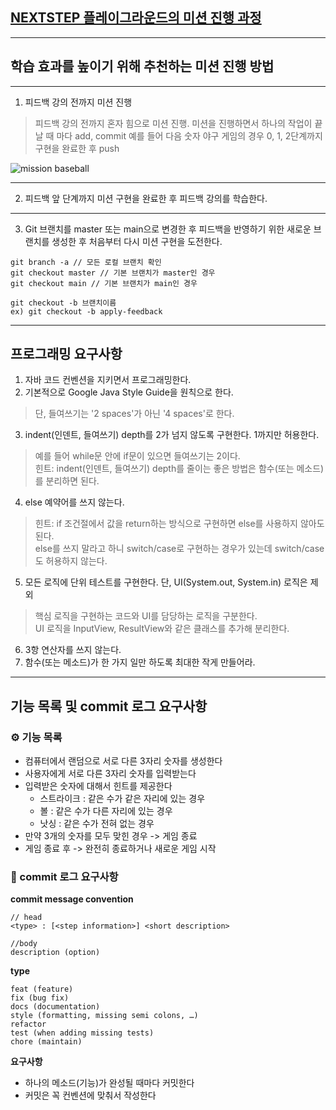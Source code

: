 ## [NEXTSTEP 플레이그라운드의 미션 진행 과정](https://github.com/next-step/nextstep-docs/blob/master/playground/README.md)

---
## 학습 효과를 높이기 위해 추천하는 미션 진행 방법

---
1. 피드백 강의 전까지 미션 진행 
> 피드백 강의 전까지 혼자 힘으로 미션 진행. 미션을 진행하면서 하나의 작업이 끝날 때 마다 add, commit
> 예를 들어 다음 숫자 야구 게임의 경우 0, 1, 2단계까지 구현을 완료한 후 push

![mission baseball](https://raw.githubusercontent.com/next-step/nextstep-docs/master/playground/images/mission_baseball.png)

---
2. 피드백 앞 단계까지 미션 구현을 완료한 후 피드백 강의를 학습한다.

---
3. Git 브랜치를 master 또는 main으로 변경한 후 피드백을 반영하기 위한 새로운 브랜치를 생성한 후 처음부터 다시 미션 구현을 도전한다.

```
git branch -a // 모든 로컬 브랜치 확인
git checkout master // 기본 브랜치가 master인 경우
git checkout main // 기본 브랜치가 main인 경우

git checkout -b 브랜치이름
ex) git checkout -b apply-feedback
```
---
## 프로그래밍 요구사항
1. 자바 코드 컨벤션을 지키면서 프로그래밍한다.
2. 기본적으로 Google Java Style Guide을 원칙으로 한다.
> 단, 들여쓰기는 '2 spaces'가 아닌 '4 spaces'로 한다.
3. indent(인덴트, 들여쓰기) depth를 2가 넘지 않도록 구현한다. 1까지만 허용한다.
> 예를 들어 while문 안에 if문이 있으면 들여쓰기는 2이다.  
> 힌트: indent(인덴트, 들여쓰기) depth를 줄이는 좋은 방법은 함수(또는 메소드)를 분리하면 된다.
4. else 예약어를 쓰지 않는다.
> 힌트: if 조건절에서 값을 return하는 방식으로 구현하면 else를 사용하지 않아도 된다.  
else를 쓰지 말라고 하니 switch/case로 구현하는 경우가 있는데 switch/case도 허용하지 않는다.
5. 모든 로직에 단위 테스트를 구현한다. 단, UI(System.out, System.in) 로직은 제외
> 핵심 로직을 구현하는 코드와 UI를 담당하는 로직을 구분한다.  
> UI 로직을 InputView, ResultView와 같은 클래스를 추가해 분리한다.
6. 3항 연산자를 쓰지 않는다.
7. 함수(또는 메소드)가 한 가지 일만 하도록 최대한 작게 만들어라.
---
## 기능 목록 및 commit 로그 요구사항
### ⚙️ 기능 목록 
- 컴퓨터에서 랜덤으로 서로 다른 3자리 숫자를 생성한다
- 사용자에게 서로 다른 3자리 숫자를 입력받는다
- 입력받은 숫자에 대해서 힌트를 제공한다
  - 스트라이크 : 같은 수가 같은 자리에 있는 경우
  - 볼 : 같은 수가 다른 자리에 있는 경우
  - 낫싱 : 같은 수가 전혀 없는 경우
- 만약 3개의 숫자를 모두 맞힌 경우 -> 게임 종료
- 게임 종료 후 -> 완전히 종료하거나 새로운 게임 시작

### 🚀 commit 로그 요구사항
**commit message convention** 
```성
// head
<type> : [<step information>] <short description>

//body
description (option)
```

**type**
```
feat (feature)
fix (bug fix)
docs (documentation)
style (formatting, missing semi colons, …)
refactor
test (when adding missing tests)
chore (maintain)
```

**요구사항**
- 하나의 메소드(기능)가 완성될 때마다 커밋한다
- 커밋은 꼭 컨벤션에 맞춰서 작성한다
